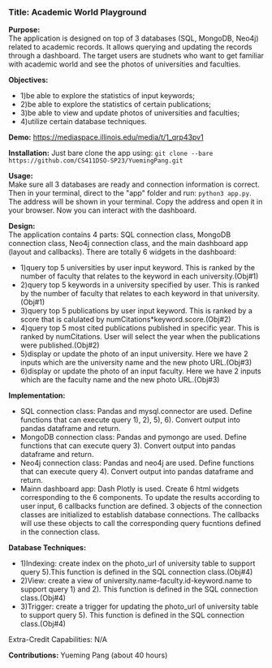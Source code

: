 ### **Title:** Academic World Playground 

**Purpose:**  
The application is designed on top of 3 databases (SQL, MongoDB, Neo4j) related to academic records. It allows querying and updating the records through a dashboard. The target users are studnets who want to get familiar with academic world and see the photos of universities and faculties.  

**Objectives:**
- 1)be able to explore the statistics of input keywords;
- 2)be able to explore the statistics of certain publications;  
- 3)be able to view and update photos of universities and faculties;
- 4)utilize certain database techniques.  

**Demo:** https://mediaspace.illinois.edu/media/t/1_qrp43pv1

**Installation:** Just bare clone the app using: ```git clone --bare https://github.com/CS411DSO-SP23/YuemingPang.git``` 

**Usage:**  
Make sure all 3 databases are ready and connection information is correct. 
Then in your terminal, direct to the "app" folder and run: ```python3 app.py```. The address will be shown in your terminal. Copy the address and open it in your browser. Now you can interact with the dashboard.  

**Design:**  
The application contains 4 parts: SQL connection class, MongoDB connection class, Neo4j connection class, and the main dashboard app (layout and callbacks). There are totally 6 widgets in the dashboard:
  - 1)query top 5 universities by user input keyword. This is ranked by the number of faculty that relates to the keyword in each university.(Obj#1)  
  - 2)query top 5 keywords in a university specified by user. This is ranked by the number of faculty that relates to each keyword in that university.(Obj#1)  
  - 3)query top 5 publications by user input keyword. This is ranked by a score that is calulated by numCitations*keyword.score.(Obj#2)  
  - 4)query top 5 most cited publications published in specific year. This is ranked by numCitations. User will select the year when the publications were published.(Obj#2)  
  - 5)display or update the photo of an input university. Here we have 2 inputs which are the university name and the new photo URL.(Obj#3)  
  - 6)display or update the photo of an input faculty. Here we have 2 inputs which are the faculty name and the new photo URL.(Obj#3)  

**Implementation:**
  - SQL connection class: Pandas and mysql.connector are used. Define functions that can execute query 1), 2), 5), 6). Convert output into pandas dataframe and return.
  - MongoDB connection class: Pandas and pymongo are used. Define functions that can execute query 3). Convert output into pandas dataframe and return.
  - Neo4j connection class: Pandas and neo4j are used. Define functions that can execute query 4). Convert output into pandas dataframe and return.
  - Mainn dashboard app: Dash Plotly is used. Create 6 html widgets corresponding to the 6 components. To update the results according to user input, 6 callbacks function are defined. 3 objects of the connection classes are initialized to establish database connections. The callbacks will use these objects to call the corresponding query fucntions defined in the connection class.  

**Database Techniques:**
  - 1)Indexing: create index on the photo_url of university table to support query 5).This function is defined in the SQL connection class.(Obj#4)  
  - 2)View: create a view of university.name-faculty.id-keyword.name to support query 1) and 2). This function is defined in the SQL connection class.(Obj#4)  
  - 3)Trigger: create a trigger for updating the photo_url of university table to support query 5). This function is defined in the SQL connection class.(Obj#4)  

Extra-Credit Capabilities: N/A  

**Contributions:** Yueming Pang (about 40 hours)  
